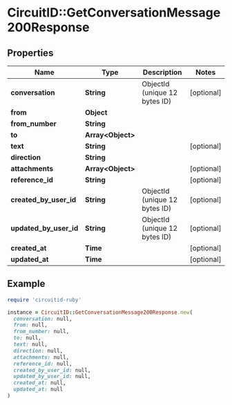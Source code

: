 # CircuitID::GetConversationMessage200Response

## Properties

| Name | Type | Description | Notes |
| ---- | ---- | ----------- | ----- |
| **conversation** | **String** | ObjectId (unique 12 bytes ID) | [optional] |
| **from** | **Object** |  |  |
| **from_number** | **String** |  |  |
| **to** | **Array&lt;Object&gt;** |  |  |
| **text** | **String** |  | [optional] |
| **direction** | **String** |  |  |
| **attachments** | **Array&lt;Object&gt;** |  | [optional] |
| **reference_id** | **String** |  | [optional] |
| **created_by_user_id** | **String** | ObjectId (unique 12 bytes ID) | [optional] |
| **updated_by_user_id** | **String** | ObjectId (unique 12 bytes ID) | [optional] |
| **created_at** | **Time** |  | [optional] |
| **updated_at** | **Time** |  | [optional] |

## Example

```ruby
require 'circuitid-ruby'

instance = CircuitID::GetConversationMessage200Response.new(
  conversation: null,
  from: null,
  from_number: null,
  to: null,
  text: null,
  direction: null,
  attachments: null,
  reference_id: null,
  created_by_user_id: null,
  updated_by_user_id: null,
  created_at: null,
  updated_at: null
)
```

